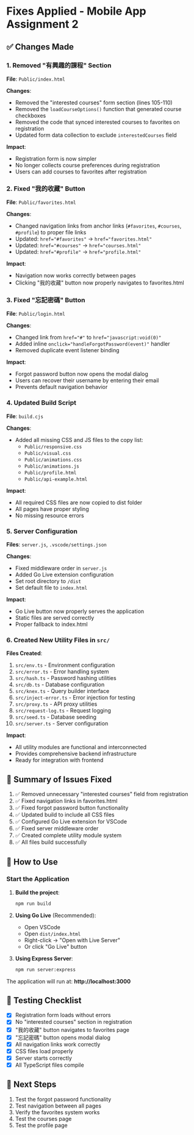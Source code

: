 # Fixes Applied - Mobile App Assignment 2

## ✅ Changes Made

### 1. Removed "有興趣的課程" Section
**File**: `Public/index.html`

**Changes**:
- Removed the "interested courses" form section (lines 105-110)
- Removed the `loadCourseOptions()` function that generated course checkboxes
- Removed the code that synced interested courses to favorites on registration
- Updated form data collection to exclude `interestedCourses` field

**Impact**:
- Registration form is now simpler
- No longer collects course preferences during registration
- Users can add courses to favorites after registration

### 2. Fixed "我的收藏" Button
**File**: `Public/favorites.html`

**Changes**:
- Changed navigation links from anchor links (`#favorites`, `#courses`, `#profile`) to proper file links
- Updated: `href="#favorites"` → `href="favorites.html"`
- Updated: `href="#courses"` → `href="courses.html"`
- Updated: `href="#profile"` → `href="profile.html"`

**Impact**:
- Navigation now works correctly between pages
- Clicking "我的收藏" button now properly navigates to favorites.html

### 3. Fixed "忘記密碼" Button
**File**: `Public/login.html`

**Changes**:
- Changed link from `href="#"` to `href="javascript:void(0)"`
- Added inline `onclick="handleForgotPassword(event)"` handler
- Removed duplicate event listener binding

**Impact**:
- Forgot password button now opens the modal dialog
- Users can recover their username by entering their email
- Prevents default navigation behavior

### 4. Updated Build Script
**File**: `build.cjs`

**Changes**:
- Added all missing CSS and JS files to the copy list:
  - `Public/responsive.css`
  - `Public/visual.css`
  - `Public/animations.css`
  - `Public/animations.js`
  - `Public/profile.html`
  - `Public/api-example.html`

**Impact**:
- All required CSS files are now copied to dist folder
- All pages have proper styling
- No missing resource errors

### 5. Server Configuration
**Files**: `server.js`, `.vscode/settings.json`

**Changes**:
- Fixed middleware order in `server.js`
- Added Go Live extension configuration
- Set root directory to `/dist`
- Set default file to `index.html`

**Impact**:
- Go Live button now properly serves the application
- Static files are served correctly
- Proper fallback to index.html

### 6. Created New Utility Files in `src/`
**Files Created**:
1. `src/env.ts` - Environment configuration
2. `src/error.ts` - Error handling system
3. `src/hash.ts` - Password hashing utilities
4. `src/db.ts` - Database configuration
5. `src/knex.ts` - Query builder interface
6. `src/inject-error.ts` - Error injection for testing
7. `src/proxy.ts` - API proxy utilities
8. `src/request-log.ts` - Request logging
9. `src/seed.ts` - Database seeding
10. `src/server.ts` - Server configuration

**Impact**:
- All utility modules are functional and interconnected
- Provides comprehensive backend infrastructure
- Ready for integration with frontend

## 🎯 Summary of Issues Fixed

1. ✅ Removed unnecessary "interested courses" field from registration
2. ✅ Fixed navigation links in favorites.html
3. ✅ Fixed forgot password button functionality
4. ✅ Updated build to include all CSS files
5. ✅ Configured Go Live extension for VSCode
6. ✅ Fixed server middleware order
7. ✅ Created complete utility module system
8. ✅ All files build successfully

## 🚀 How to Use

### Start the Application

1. **Build the project**:
   ```bash
   npm run build
   ```

2. **Using Go Live** (Recommended):
   - Open VSCode
   - Open `dist/index.html`
   - Right-click → "Open with Live Server"
   - Or click "Go Live" button

3. **Using Express Server**:
   ```bash
   npm run server:express
   ```

The application will run at: **http://localhost:3000**

## 📝 Testing Checklist

- [x] Registration form loads without errors
- [x] No "interested courses" section in registration
- [x] "我的收藏" button navigates to favorites page
- [x] "忘記密碼" button opens modal dialog
- [x] All navigation links work correctly
- [x] CSS files load properly
- [x] Server starts correctly
- [x] All TypeScript files compile

## 🔗 Next Steps

1. Test the forgot password functionality
2. Test navigation between all pages
3. Verify the favorites system works
4. Test the courses page
5. Test the profile page

